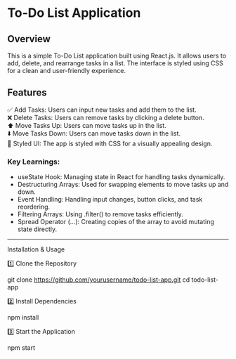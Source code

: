 <h1>To-Do List Application</h1>

<h2>Overview </h2>

This is a simple To-Do List application built using React.js. It allows users to add, delete, and rearrange tasks in a list. The interface is styled using CSS for a clean and user-friendly experience.

<h2> Features </h2>

✅ Add Tasks: Users can input new tasks and add them to the list. <br>
❌ Delete Tasks: Users can remove tasks by clicking a delete button. <br>
⬆️ Move Tasks Up: Users can move tasks up in the list. <br>
⬇️ Move Tasks Down: Users can move tasks down in the list. <br>
🎨 Styled UI: The app is styled with CSS for a visually appealing design. <br>

<h3>Key Learnings: </h3>

- useState Hook: Managing state in React for handling tasks dynamically. 
- Destructuring Arrays: Used for swapping elements to move tasks up and down. 
- Event Handling: Handling input changes, button clicks, and task reordering. 
- Filtering Arrays: Using .filter() to remove tasks efficiently.  
- Spread Operator (...): Creating copies of the array to avoid mutating state directly.  
---

Installation & Usage

1️⃣ Clone the Repository

git clone https://github.com/yourusername/todo-list-app.git
cd todo-list-app

2️⃣ Install Dependencies

npm install

3️⃣ Start the Application

npm start
